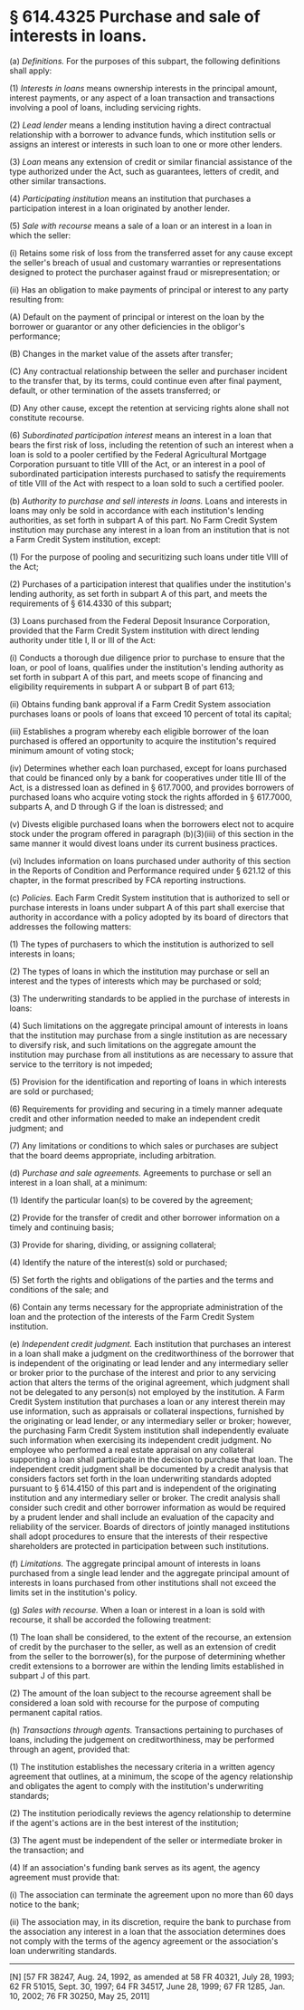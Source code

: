 # § 614.4325   Purchase and sale of interests in loans.

(a) *Definitions.* For the purposes of this subpart, the following definitions shall apply:


(1) *Interests in loans* means ownership interests in the principal amount, interest payments, or any aspect of a loan transaction and transactions involving a pool of loans, including servicing rights.


(2) *Lead lender* means a lending institution having a direct contractual relationship with a borrower to advance funds, which institution sells or assigns an interest or interests in such loan to one or more other lenders.


(3) *Loan* means any extension of credit or similar financial assistance of the type authorized under the Act, such as guarantees, letters of credit, and other similar transactions.


(4) *Participating institution* means an institution that purchases a participation interest in a loan originated by another lender.


(5) *Sale with recourse* means a sale of a loan or an interest in a loan in which the seller:


(i) Retains some risk of loss from the transferred asset for any cause except the seller's breach of usual and customary warranties or representations designed to protect the purchaser against fraud or misrepresentation; or


(ii) Has an obligation to make payments of principal or interest to any party resulting from:


(A) Default on the payment of principal or interest on the loan by the borrower or guarantor or any other deficiencies in the obligor's performance; 


(B) Changes in the market value of the assets after transfer;


(C) Any contractual relationship between the seller and purchaser incident to the transfer that, by its terms, could continue even after final payment, default, or other termination of the assets transferred; or 


(D) Any other cause, except the retention at servicing rights alone shall not constitute recourse. 


(6) *Subordinated participation interest* means an interest in a loan that bears the first risk of loss, including the retention of such an interest when a loan is sold to a pooler certified by the Federal Agricultural Mortgage Corporation pursuant to title VIII of the Act, or an interest in a pool of subordinated participation interests purchased to satisfy the requirements of title VIII of the Act with respect to a loan sold to such a certified pooler. 


(b) *Authority to purchase and sell interests in loans.* Loans and interests in loans may only be sold in accordance with each institution's lending authorities, as set forth in subpart A of this part. No Farm Credit System institution may purchase any interest in a loan from an institution that is not a Farm Credit System institution, except:


(1) For the purpose of pooling and securitizing such loans under title VIII of the Act;


(2) Purchases of a participation interest that qualifies under the institution's lending authority, as set forth in subpart A of this part, and meets the requirements of § 614.4330 of this subpart;


(3) Loans purchased from the Federal Deposit Insurance Corporation, provided that the Farm Credit System institution with direct lending authority under title I, II or III of the Act:


(i) Conducts a thorough due diligence prior to purchase to ensure that the loan, or pool of loans, qualifies under the institution's lending authority as set forth in subpart A of this part, and meets scope of financing and eligibility requirements in subpart A or subpart B of part 613;


(ii) Obtains funding bank approval if a Farm Credit System association purchases loans or pools of loans that exceed 10 percent of total its capital;


(iii) Establishes a program whereby each eligible borrower of the loan purchased is offered an opportunity to acquire the institution's required minimum amount of voting stock;


(iv) Determines whether each loan purchased, except for loans purchased that could be financed only by a bank for cooperatives under title III of the Act, is a distressed loan as defined in § 617.7000, and provides borrowers of purchased loans who acquire voting stock the rights afforded in § 617.7000, subparts A, and D through G if the loan is distressed; and


(v) Divests eligible purchased loans when the borrowers elect not to acquire stock under the program offered in paragraph (b)(3)(iii) of this section in the same manner it would divest loans under its current business practices.


(vi) Includes information on loans purchased under authority of this section in the Reports of Condition and Performance required under § 621.12 of this chapter, in the format prescribed by FCA reporting instructions.


(c) *Policies.* Each Farm Credit System institution that is authorized to sell or purchase interests in loans under subpart A of this part shall exercise that authority in accordance with a policy adopted by its board of directors that addresses the following matters:


(1) The types of purchasers to which the institution is authorized to sell interests in loans;


(2) The types of loans in which the institution may purchase or sell an interest and the types of interests which may be purchased or sold;


(3) The underwriting standards to be applied in the purchase of interests in loans:


(4) Such limitations on the aggregate principal amount of interests in loans that the institution may purchase from a single institution as are necessary to diversify risk, and such limitations on the aggregate amount the institution may purchase from all institutions as are necessary to assure that service to the territory is not impeded;


(5) Provision for the identification and reporting of loans in which interests are sold or purchased;


(6) Requirements for providing and securing in a timely manner adequate credit and other information needed to make an independent credit judgment; and 


(7) Any limitations or conditions to which sales or purchases are subject that the board deems appropriate, including arbitration. 


(d) *Purchase and sale agreements.* Agreements to purchase or sell an interest in a loan shall, at a minimum: 


(1) Identify the particular loan(s) to be covered by the agreement;


(2) Provide for the transfer of credit and other borrower information on a timely and continuing basis;


(3) Provide for sharing, dividing, or assigning collateral; 


(4) Identify the nature of the interest(s) sold or purchased;


(5) Set forth the rights and obligations of the parties and the terms and conditions of the sale; and 


(6) Contain any terms necessary for the appropriate administration of the loan and the protection of the interests of the Farm Credit System institution. 


(e) *Independent credit judgment.* Each institution that purchases an interest in a loan shall make a judgment on the creditworthiness of the borrower that is independent of the originating or lead lender and any intermediary seller or broker prior to the purchase of the interest and prior to any servicing action that alters the terms of the original agreement, which judgment shall not be delegated to any person(s) not employed by the institution. A Farm Credit System institution that purchases a loan or any interest therein may use information, such as appraisals or collateral inspections, furnished by the originating or lead lender, or any intermediary seller or broker; however, the purchasing Farm Credit System institution shall independently evaluate such information when exercising its independent credit judgment. No employee who performed a real estate appraisal on any collateral supporting a loan shall participate in the decision to purchase that loan. The independent credit judgment shall be documented by a credit analysis that considers factors set forth in the loan underwriting standards adopted pursuant to § 614.4150 of this part and is independent of the originating institution and any intermediary seller or broker. The credit analysis shall consider such credit and other borrower information as would be required by a prudent lender and shall include an evaluation of the capacity and reliability of the servicer. Boards of directors of jointly managed institutions shall adopt procedures to ensure that the interests of their respective shareholders are protected in participation between such institutions. 


(f) *Limitations.* The aggregate principal amount of interests in loans purchased from a single lead lender and the aggregate principal amount of interests in loans purchased from other institutions shall not exceed the limits set in the institution's policy. 


(g) *Sales with recourse.* When a loan or interest in a loan is sold with recourse, it shall be accorded the following treatment: 


(1) The loan shall be considered, to the extent of the recourse, an extension of credit by the purchaser to the seller, as well as an extension of credit from the seller to the borrower(s), for the purpose of determining whether credit extensions to a borrower are within the lending limits established in subpart J of this part. 


(2) The amount of the loan subject to the recourse agreement shall be considered a loan sold with recourse for the purpose of computing permanent capital ratios. 


(h) *Transactions through agents.* Transactions pertaining to purchases of loans, including the judgement on creditworthiness, may be performed through an agent, provided that:


(1) The institution establishes the necessary criteria in a written agency agreement that outlines, at a minimum, the scope of the agency relationship and obligates the agent to comply with the institution's underwriting standards;


(2) The institution periodically reviews the agency relationship to determine if the agent's actions are in the best interest of the institution;


(3) The agent must be independent of the seller or intermediate broker in the transaction; and


(4) If an association's funding bank serves as its agent, the agency agreement must provide that:


(i) The association can terminate the agreement upon no more than 60 days notice to the bank;


(ii) The association may, in its discretion, require the bank to purchase from the association any interest in a loan that the association determines does not comply with the terms of the agency agreement or the association's loan underwriting standards.



---

[N] [57 FR 38247, Aug. 24, 1992, as amended at 58 FR 40321, July 28, 1993; 62 FR 51015, Sept. 30, 1997; 64 FR 34517, June 28, 1999; 67 FR 1285, Jan. 10, 2002; 76 FR 30250, May 25, 2011]




